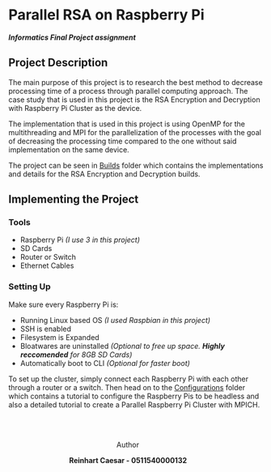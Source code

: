 # Parallel RSA on Raspberry Pi
***Informatics Final Project assignment***

## Project Description
The main purpose of this project is to research the best method to decrease processing time of a process through parallel computing approach. The case study that is used in this project is the RSA Encryption and Decryption with Raspberry Pi Cluster as the device.

The implementation that is used in this project is using OpenMP for the multithreading and MPI for the parallelization of the processes with the goal of decreasing the processing time compared to the one without said implementation on the same device.

The project can be seen in [Builds](https://github.com/ReinhartC/Parallel-RSA-on-Raspberry-Pi/tree/master/Builds "Builds") folder which contains the implementations and details for the RSA Encryption and Decryption builds.

## Implementing the Project
### Tools
+ Raspberry Pi *(I use 3 in this project)*
+ SD Cards
+ Router or Switch
+ Ethernet Cables

### Setting Up
Make sure every Raspberry Pi is:
+ Running Linux based OS *(I used Raspbian in this project)*
+ SSH is enabled
+ Filesystem is Expanded
+ Bloatwares are uninstalled *(Optional to free up space. **Highly reccomended** for 8GB SD Cards)*
+ Automatically boot to CLI *(Optional for faster boot)*

To set up the cluster, simply connect each Raspberry Pi with each other through a router or a switch. Then head on to the [Configurations](https://github.com/ReinhartC/Parallel-RSA-on-Raspberry-Pi/tree/master/Configurations) folder which contains a tutorial to configure the Raspberry Pis to be headless and also a detailed tutorial to create a Parallel Raspberry Pi Cluster with MPICH.

<br><br>
<p align="center">
    <a>
    	Author
    </a>  
</p>
<p align="center">
    <a>
        <b>Reinhart Caesar - 0511540000132<b>
    </a>  
</p>